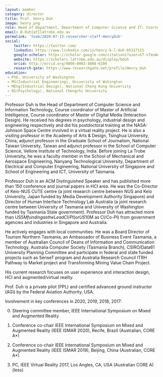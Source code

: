 ```yaml
---
layout: member
category: director
title: Prof. Henry Duh
image: henry.png
role: Head of Department, Department of Computer Science and IT; Course coordinator, Master of Artificial Intelligence; Course coordinator, Master of Digital Media (Interaction Design)
email: B.Duh{at}latrobe.edu.au
permalink: 'team/2020-07-13-researcher-staff-HenryDuh'
social:
    twitter: https://twitter.com/
    linkedin: https://www.linkedin.com/in/henry-b-l-duh-b5317115
    google-scholar: https://scholar.google.com/citations?user=S7-v7eoAAAAJ&hl=en
    website: https://scholars.latrobe.edu.au/display/bduh
    orcid: http://orcid.org/0000-0003-4808-6109
    research-gate: https://www.researchgate.net/profile/Henry_Duh
education:
 - PhD, University of Washington
 - MS(Industrial Engineering), University of Wshington
 - MEng(Industrial Design), National Cheng Kung University
 - BS(Psychology), National Chengchi University
---
```


Professor Duh is the Head of Department of Computer Science and Information Technology, Course coordinator of Master of Artificial Intelligence, Course coordinator of Master of Digital Media (Interaction Design). He received his degrees in psychology, industrial design and engineering respectively and did his postdoctoral training at the NASA-Johnson Space Centre involved in a virtual reality project. He is also a visiting professor in the Academy of Arts & Design, Tsinghua University, China, adjunct professor in the Graduate School of Journalism, National Taiwan University, Taiwan and adjunct professor in the School of Computer Science, Vellore Institute of Technology, India. Before joining La Trobe University, he was a faculty member in the School of Mechanical and Aerospace Engineering, Nanyang Technological University, Department of Electrical and Computer Engineering, National University of Singapore and School of Engineering and ICT, University of Tasmania.

Professor Duh is an ACM Distinguished Speaker and has published more than 150 conference and journal papers in HCI area. He was the Co-Director of Keio-NUS CUTE centre (a joint research centre between NUS and Keio University, Japan funded by Media Development Authority Singapore) and Director of Human Interface Technology Lab Australia (a joint research centre between University of Tasmania and University of Washington funded by Tasmania State government). Professor Duh has attracted more than US$5M funding as the Lead CI/PI (or US$10M as CI/Co-PI) from government agencies and industries in Singapore and Australia.

He actively engages with local communities. He was a Board Director of Tourism Northern Tasmania, an Ambassador of Business Event Tasmania, a member of Australian Council of Deans of Information and Communication Technology, Australia Computer Society (Tasmania Branch), CSIRO/Data61 University Planning Committee and participate in federal and state funded projects such as SenseT program and Australia Research Council ITRH Pathway to Market project and Transforming Mining Value Chain Project.

His current research focuses on user experience and interaction design, HCI and augmented/virtual reality.

Prof. Duh is a private pilot (PPL) and certified advanced ground instructor (AGI) by the Federal Aviation Authority, USA.


Involvement in key conferences in 2020, 2019, 2018, 2017:

0. Steering committee member, IEEE International Symposium on Mixed and Augmented Reality

1. Conference co-chair IEEE International Symposium on Mixed and Augmented Reality (IEEE ISMAR 2020), Recife, Brazil (Australian, CORE A*)

2. Conference co-chair IEEE International Symposium on Mixed and Augmented Reality (IEEE ISMAR 2019), Beijing, China (Australian, CORE A*)

3. PC, IEEE Virtual Reality 2017, Los Angles, CA, USA (Australian CORE A) (less)
